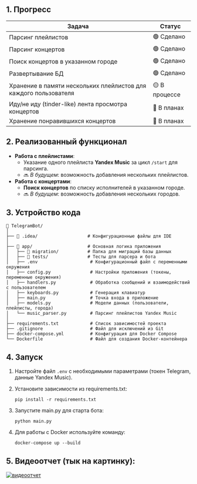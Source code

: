 ##  **1. Прогресс**
| **Задача**                                                       | **Статус**       |
|------------------------------------------------------------------|------------------|
| Парсинг плейлистов                                               | 🟢 Сделано       |
| Парсинг концертов                                                | 🟢 Сделано       |
| Поиск концертов в указанном городе                               | 🟢 Сделано       |
| Развертывание БД                                                 | 🟢 Сделано       |
| Хранение в памяти нескольких плейлистов для каждого пользователя | 🟡 В процессе    |
| Иду/не иду (tinder-like) лента просмотра концертов               | 🔴 В планах      |
| Хранение понравившихся концертов                                 | 🔴 В планах      |


##  **2. Реализованный функционал**

- **Работа с плейлистами**:
  - Указание одного плейлиста **Yandex Music** за цикл `/start` для парсинга.
  - 🔜 *В будущем*: возможность добавления нескольких плейлистов.
- **Работа с концертами**:
  - **Поиск концертов** по списку исполнителей в указанном городе.
  - 🔜 *В будущем*: возможность добавления нескольких городов.

## **3. Устройство кода**
```plaintext
📂 TelegramBot/
│
├── 📁 .idea/                   # Конфигурационные файлы для IDE
│
├── 📁 app/                     # Основная логика приложения
│   ├── 📁 migration/           # Папка для миграций базы данных
│   ├── 📁 tests/               # Тесты для парсера и бота
│   ├── .env                    # Конфигурационный файл с переменными окружения
│   ├── config.py               # Настройки приложения (токены, переменные окружения)
│   ├── handlers.py             # Обработка сообщений и взаимодействий с пользователем
│   ├── keyboards.py            # Генерация клавиатур
│   ├── main.py                 # Точка входа в приложение
│   ├── models.py               # Модели данных (пользователи, плейлисты, города)
│   └── music_parser.py         # Парсинг плейлистов Yandex Music
│
├── requirements.txt            # Список зависимостей проекта
├── .gitignore                  # Файл для исключений из Git
├── docker-compose.yml          # Конфигурация для Docker Compose
└── Dockerfile                  # Файл для создания Docker-контейнера
```

## **4. Запуск**

1. Настройте файл `.env` с необходимыми параметрами (токен Telegram, данные Yandex Music).
2. Установите зависимости из requirements.txt:

   `pip install -r requirements.txt`

3. Запустите main.py для старта бота:
   
   `python main.py`

4. Для работы с Docker используйте команду:
   
   `docker-compose up --build`

## **5. Видеоотчет (тык на картинку)**:
[![видеоотчет](https://img.youtube.com/vi/WGVPwF0T0a8/maxresdefault.jpg)](https://youtu.be/WGVPwF0T0a8)
